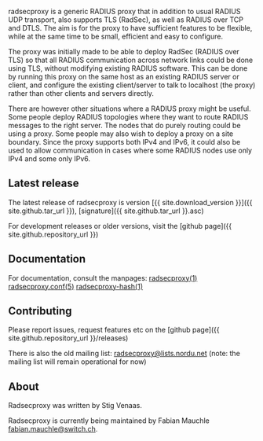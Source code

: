 radsecproxy is a generic RADIUS proxy that in addition to usual RADIUS UDP transport, also supports TLS (RadSec), as well as RADIUS over TCP and DTLS. The aim is for the proxy to have sufficient features to be flexible, while at the same time to be small, efficient and easy to configure.

The proxy was initially made to be able to deploy RadSec (RADIUS over TLS) so that all RADIUS communication across network links could be done using TLS, without modifying existing RADIUS software. This can be done by running this proxy on the same host as an existing RADIUS server or client, and configure the existing client/server to talk to localhost (the proxy) rather than other clients and servers directly.

There are however other situations where a RADIUS proxy might be useful. Some people deploy RADIUS topologies where they want to route RADIUS messages to the right server. The nodes that do purely routing could be using a proxy. Some people may also wish to deploy a proxy on a site boundary. Since the proxy supports both IPv4 and IPv6, it could also be used to allow communication in cases where some RADIUS nodes use only IPv4 and some only IPv6.

## Latest release

The latest release of radsecproxy is version [{{ site.download_version }}]({{ site.github.tar_url }}), [signature]({{ site.github.tar_url }}.asc)

For development releases or older versions, visit the [github page]({{ site.github.repository_url }})

## Documentation

For documentation, consult the manpages: [radsecproxy(1)](radsecproxy.html) [radsecproxy.conf(5)](radsecproxy.conf.html) [radsecproxy-hash(1)](radsecproxy-hash.html)

## Contributing

Please report issues, request features etc on the [github page]({{ site.github.repository_url }}/releases)

There is also the old mailing list: [radsecproxy@lists.nordu.net](mailto:radsecproxy@lists.nordu.net)
(note: the mailing list will remain operational for now)

## About

Radsecproxy was written by Stig Venaas.

Radsecproxy is currently being maintained by Fabian Mauchle
<fabian.mauchle@switch.ch>.
